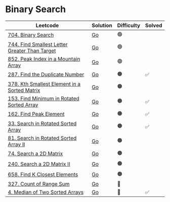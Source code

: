 # Binary Search

| Leetcode  | Solution | Difficulty | Solved |
| --- | --- | --- | --- |
| [704. Binary Search](https://leetcode.com/problems/binary-search/) | [Go](<../Binary Search/Solutions/704. Binary Search.md>) | 🟢 |    |
| [744. Find Smallest Letter Greater Than Target](https://leetcode.com/problems/find-smallest-letter-greater-than-target/) | [Go](<../Binary Search/Solutions/744. Find Smallest Letter Greater Than Target.md>) | 🟢 |    |
| [852. Peak Index in a Mountain Array](https://leetcode.com/problems/peak-index-in-a-mountain-array/) | [Go](<../Binary Search/Solutions/852. Peak Index in a Mountain Array.md>) | 🟢 |    |
| [287. Find the Duplicate Number](https://leetcode.com/problems/find-the-duplicate-number/)| [Go](<../Arrays/Solutions/287. Find the Duplicate Number.md>) | 🟠 |  ✅  |
| [378. Kth Smallest Element in a Sorted Matrix](https://leetcode.com/problems/kth-smallest-element-in-a-sorted-matrix/) | [Go](<../Binary Search/Solutions/378. Kth Smallest Element in a Sorted Matrix.md>) | 🟠 |    |
| [153. Find Minimum in Rotated Sorted Array](https://leetcode.com/problems/find-minimum-in-rotated-sorted-array/) | [Go](<../Binary Search/Solutions/153. Find Minimum in Rotated Sorted Array.md>) | 🟠 |  ✅  |
| [162. Find Peak Element](https://leetcode.com/problems/find-peak-element/) | [Go](<../Binary Search/Solutions/162. Find Peak Element.md>) | 🟠 |  ✅   |
| [33. Search in Rotated Sorted Array]() | [Go](<../Binary Search/Solutions/33. Search in Rotated Sorted Array.md>) | 🟠 |  ✅   |
| [81. Search in Rotated Sorted Array II](https://leetcode.com/problems/search-in-rotated-sorted-array-ii/) | [Go](<../Binary Search/Solutions/81. Search in Rotated Sorted Array II.md>) | 🟠 |    |
| [74. Search a 2D Matrix](https://leetcode.com/problems/search-a-2d-matrix/) | [Go](<../Binary Search/Solutions/74. Search a 2D Matrix.md>) | 🟠 |    |
| [240. Search a 2D Matrix II](https://leetcode.com/problems/search-a-2d-matrix-ii/) | [Go](<../Binary Search/Solutions/240. Search a 2D Matrix II.md>) | 🟠 |    |
| [658. Find K Closest Elements](https://leetcode.com/problems/find-k-closest-elements/) | [Go](<../Binary Search/Solutions/658. Find K Closest Elements.md>) | 🟠 |    |
| [327. Count of Range Sum](https://leetcode.com/problems/count-of-range-sum/) | [Go](<../Binary Search/Solutions/327. Count of Range Sum.md>) | 🔴  |    |
| [4. Median of Two Sorted Arrays](https://leetcode.com/problems/median-of-two-sorted-arrays/) | [Go](<../Binary Search/Solutions/4. Median of Two Sorted Arrays.md>) | 🔴  |  ✅  |

